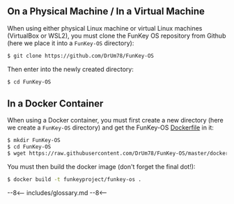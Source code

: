 ## On a Physical Machine / In a Virtual Machine

When using either physical Linux machine or virtual Linux machines
(VirtualBox or WSL2), you must clone the FunKey OS repository from
Github (here we place it into a `FunKey-OS` directory):

```bash
$ git clone https://github.com/DrUm78/FunKey-OS
```

Then enter into the newly created directory:

```bash
$ cd FunKey-OS
```
## In a Docker Container

When using a Docker container, you must first create a new directory
(here we create a `FunKey-OS` directory) and get the FunKey-OS
[Dockerfile][1] in it:

```bash
$ mkdir FunKey-OS
$ cd FunKey-OS
$ wget https://raw.githubusercontent.com/DrUm78/FunKey-OS/master/docker/Dockerfile -o Dockerfile
```

You must then build the docker image (don't forget the final dot!):

```bash
$ docker build -t funkeyproject/funkey-os .
```

[1]: https://github.com/DrUm78/FunKey-OS/blob/master/docker/Dockerfile

--8<--
includes/glossary.md
--8<--
